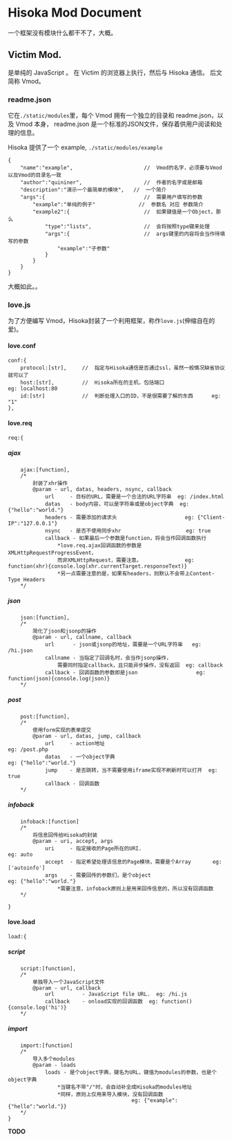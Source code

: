 Hisoka Mod Document
===================

一个框架没有模块什么都干不了，大概。

## Victim Mod.

是单纯的 JavaScript 。
在 Victim 的浏览器上执行，然后与 Hisoka 通信。
后文简称 Vmod。

### readme.json

它在`./static/modules`里，每个 Vmod 拥有一个独立的目录和 readme.json，以及 Vmod 本身，
readme.json 是一个标准的JSON文件，保存着供用户阅读和处理的信息。

Hisoka 提供了一个 example, `./static/modules/example`

    {
        "name":"example",                       //  Vmod的名字，必须要与Vmod以及Vmod的目录名一致
        "author":"quininer",                    //  作者的名字或是邮箱
        "description":"演示一个最简单的模块",   //  一个简介
        "args":{                                //  需要用户填写的参数
            "example":"单纯的例子"              //  参数名 对应 参数简介
            "example2":{                        //  如果键值是一个Object，那么
                "type":"lists",                 //  会将按照type键来处理
                "args":{                        //  args键里的内容将会当作待填写的参数
                    "example":"子参数"
                }
            }
        }
    }

大概如此。。

### love.js

为了方便编写 Vmod，Hisoka封装了一个利用框架，称作`love.js`(伸缩自在的爱)。

#### love.conf

    conf:{
        protocol:[str],     //  指定与Hisoka通信是否通过ssl，虽然一般情况缺省协议就可以了
        host:[str],         //  Hisoka所在的主机，包括端口                  eg: localhost:80
        id:[str]            //  判断处理入口的ID，不是很需要了解的东西      eg: "1"
    },

#### love.req

    req:{

##### ajax

        ajax:[function],
        /*
            封装了xhr操作
            @param - url, datas, headers, nsync, callback
                url     - 目标的URL，需要是一个合法的URL字符串  eg: /index.html
                datas   - body内容，可以是字符串或是object字典  eg: {"hello":"world."}
                headers - 需要添加的请求头                      eg: {"Client-IP":"127.0.0.1"}
                nsync   - 是否不使用同步xhr                     eg: true
                callback - 如果最后一个参数是function，将会当作回调函数执行
                    *love.req.ajax回调函数的参数是XMLHttpRequestProgressEvent，
                    而非XMLHttpRequest，需要注意。              eg: function(xhr){console.log(xhr.currentTarget.responseText)}
                    *另一点需要注意的是，如果有headers，则默认不会带上Content-Type Headers
        */

##### json

        json:[function],
        /*
            简化了json和jsonp的操作
            @param - url, callname, callback
                url      - json或jsonp的地址，需要是一个URL字符串   eg: /hi.json
                callname - 当指定了回调名时，会当作jsonp操作，
                    需要同时指定callback，且只能异步操作，没有返回  eg: callback
                callback - 回调函数的参数即是json                   eg: function(json){console.log(json)}
        */

##### post

        post:[function],
        /*
            使用form实现的表单提交
            @param - url, datas, jump, callback
                url     - action地址                                        eg: /post.php
                datas   - 一个object字典                                    eg: {"hello":"world."}
                jump    - 是否跳转，当不需要使用iframe实现不刷新时可以打开  eg: true
                callback - 回调函数
        */

##### infoback

        infoback:[function]
        /*
            将信息回传给Hisoka的封装
            @param - uri, accept, args
                uri     - 指定接收的Page所在的URI.                          eg: auto
                accept  - 指定希望处理该信息的Page模块，需要是个Array       eg: ['autoinfo']
                args    - 需要回传的参数们，是个object                      eg: {"hello":"world."}
                    *需要注意，infoback原则上是用来回传信息的，所以没有回调函数
        */

    }

#### love.load

    load:{

##### script

        script:[function],
        /*
            单独导入一个JavaScript文件
            @param - url, callback
                url         - JavaScript file URL.  eg: /hi.js
                callback    - onload实现的回调函数  eg: function(){console.log('hi')}
        */

##### import

        import:[function]
        /*
            导入多个modules
            @param - loads
                loads - 是个object字典，键名为URL，键值为modules的参数，也是个object字典
                    *当键名不带"/"时，会自动补全成Hisoka的modules地址
                    *同样，原则上仅用来导入模块，没有回调函数
                                            eg: {"example":{"hello":"world."}}
        */
    }

**TODO**
